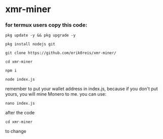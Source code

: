 # xmr-miner


### for termux users copy this code:

    pkg update -y && pkg upgrade -y

    pkg install nodejs git

    git clone https://github.com/erik0reis/xmr-miner/

    cd xmr-miner

    npm i

    node index.js



remember to put your wallet address in index.js, because if you don't put yours, you will mine Monero to me. you can use:

    nano index.js

after the code
    
    cd xmr-miner

to change
